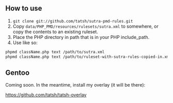 ## How to use

1. ```git clone git://github.com/tatsh/sutra-pmd-rules.git```
2. Copy ```data/PHP_PMD/resources/rulesets/sutra.xml``` to somewhere, or copy the contents to an existing ruleset.
3. Place the PHP directory in path that is in your PHP include_path.
4. Use like so:

```bash
phpmd className.php text /path/to/sutra.xml
phpmd className.php text /path/to/ruleset-with-sutra-rules-copied-in.xml
```

## Gentoo

Coming soon. In the meantime, install my overlay (it will be there):

https://github.com/tatsh/tatsh-overlay
